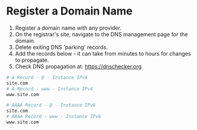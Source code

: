 # Register a Domain Name


1. Register a domain name with any provider. 
2. On the registrar's site, navigate to the DNS management page for the domain.
3. Delete exiting DNS 'parking' records.
4. Add the records below - it can take from minutes to hours for changes to propagate.
5. Check DNS propagation at: https://dnschecker.org

```bash
# A Record - @ - Instance IPv4
site.com
# A Record - www - Instance IPv4
www.site.com

# AAAA Record - @ - Instance IPv6
site.com
# AAAA Record - www - Instance IPv6
www.site.com
```
